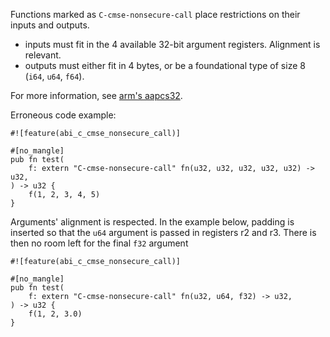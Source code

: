 Functions marked as `C-cmse-nonsecure-call` place restrictions on their
inputs and outputs.

- inputs must fit in the 4 available 32-bit argument registers. Alignment
is relevant.
- outputs must either fit in 4 bytes, or be a foundational type of
size 8 (`i64`, `u64`, `f64`).

For more information,
see [arm's aapcs32](https://github.com/ARM-software/abi-aa/releases).

Erroneous code example:

```compile_fail,E0798
#![feature(abi_c_cmse_nonsecure_call)]

#[no_mangle]
pub fn test(
    f: extern "C-cmse-nonsecure-call" fn(u32, u32, u32, u32, u32) -> u32,
) -> u32 {
    f(1, 2, 3, 4, 5)
}
```

Arguments' alignment is respected. In the example below, padding is inserted
so that the `u64` argument is passed in registers r2 and r3. There is then no
room left for the final `f32` argument

```compile_fail,E0798
#![feature(abi_c_cmse_nonsecure_call)]

#[no_mangle]
pub fn test(
    f: extern "C-cmse-nonsecure-call" fn(u32, u64, f32) -> u32,
) -> u32 {
    f(1, 2, 3.0)
}
```
